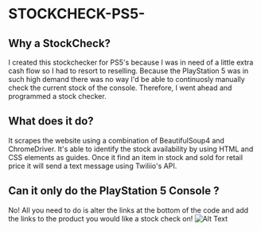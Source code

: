 # STOCKCHECK-PS5-
## Why a StockCheck?
I created this stockchecker for PS5's because I was in need of a little extra cash flow so I had to resort to reselling. 
Because the PlayStation 5 was in such high demand there was no way I'd be able to continuosly manually check the current stock
of the console. Therefore, I went ahead and programmed a stock checker.

## What does it do?
It scrapes the website using a combination of BeautifulSoup4 and ChromeDriver.
It's able to identify the stock availability by using HTML and CSS elements
as guides. Once it find an item in stock and sold for retail price
it will send a text message using Twiliio's API.

## Can it only do the PlayStation 5 Console ?
No! All you need to do is alter the links at the bottom of the code
and add the links to the product you would like a stock check on!
![Alt Text](https://i.imgur.com/gMGxX3E.gif)

